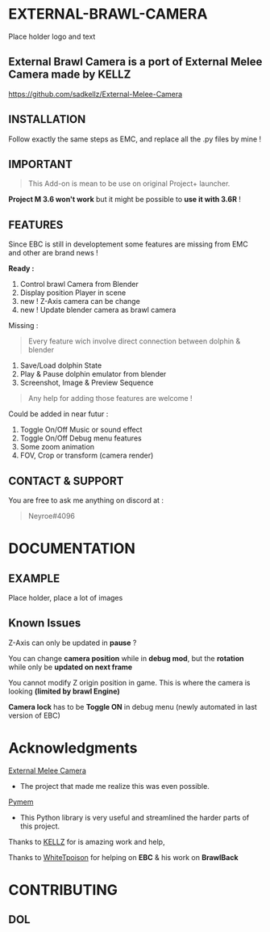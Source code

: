 # EXTERNAL-BRAWL-CAMERA
Place holder logo and text
## External Brawl Camera is a port of External Melee Camera made by KELLZ
https://github.com/sadkellz/External-Melee-Camera
## INSTALLATION
Follow exactly the same steps as EMC, and replace all the .py files by mine !
## IMPORTANT
>This Add-on is mean to be use on original Project+ launcher.

**Project M 3.6 won't work** but it might be possible to **use it with 3.6R** !
## FEATURES
Since EBC is still in developtement some features are missing from EMC and other are brand news !

**Ready :**
1. Control brawl Camera from Blender
2. Display position Player in scene
3. new ! Z-Axis camera can be change
4. new ! Update blender camera as brawl camera

Missing :

>Every feature wich involve direct connection between dolphin & blender
1. Save/Load dolphin State
2. Play & Pause dolphin emulator from blender
3. Screenshot, Image & Preview Sequence
> Any help for adding those features are welcome !

Could be added in near futur :
1.  Toggle On/Off Music or sound effect 
2.  Toggle On/Off Debug menu features
3.  Some zoom animation 
4.  FOV, Crop or transform (camera render)

## CONTACT & SUPPORT
You are free to ask me anything on discord at :
>Neyroe#4096

# DOCUMENTATION
## EXAMPLE
Place holder, place a lot of images
## Known Issues
Z-Axis can only be updated in **pause** ?

You can change **camera position** while in **debug mod**, but the **rotation** while only be **updated on next frame**

You cannot modify Z origin position in game. This is where the camera is looking **(limited by brawl Engine)**

**Camera lock** has to be **Toggle ON** in debug menu (newly automated in last version of EBC)

# Acknowledgments
[External Melee Camera](https://github.com/sadkellz/External-Melee-Camera)
- The project that made me realize this was even possible.  

[Pymem](https://pymem.readthedocs.io/en/latest/)
- This Python library is very useful and streamlined the harder parts of this project.

Thanks to [KELLZ](https://github.com/sadkellz) for is amazing work and help,

Thanks to [WhiteTpoison](https://github.com/JaredWhiteOne) for helping on **EBC** & his work on **BrawlBack**
# CONTRIBUTING
## DOL

